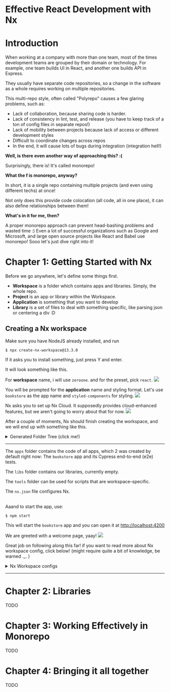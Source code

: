 # Effective React Development with Nx

# Introduction
When working at a company with more than one team, most of the times development teams are grouped by their domain or technology. 
For example, one team builds UI in React, and another one builds API in Express. 

They usually have separate code repositories, so a change in the software as a whole requires working on multiple repositories.

This multi-repo style, often called "Polyrepo" causes a few glaring problems, such as:

-  Lack of collaboration, because sharing code is harder.
-  Lack of consistency in lint, test, and release (you have to keep track of a ton of config files in separate repos!)
-  Lack of mobility between projects because lack of access or different development styles
-  Difficult to coordinate changes across repos
-  In the end, it will cause lots of bugs during integration (integration hell!)

**Well, is there even another way of approaching this? :(**

Surprisingly, there is! It's called monorepo!

**What the f is monorepo, anyway?**

In short, it is a single repo containing multiple projects (and even using different techs) at once!

Not only does this provide code colocation (all code, all in one place), it can also define relationships between them!

**What's in it for me, then?**

A proper monorepo approach can prevent head-bashing problems and wasted time :)
Even a lot of successful organizations such as Google and Microsoft, and large open source projects like React and Babel use monorepo! Sooo let's just dive right into it!

# Chapter 1: Getting Started with Nx

Before we go anywhere, let's define some things first.

- **Workspace** is a folder which contains apps and libraries. Simply, the whole repo.
- **Project** is an app or library within the Workspace.
- **Application** is something that you want to develop
- **Library** is a set of files to deal with something specific, like parsing json or centering a div :D 

## Creating a Nx workspace
Make sure you have NodeJS already installed, and run

```$ npx create-nx-workspace@13.3.0```

If it asks you to install something, just press Y and enter. 

It will look something like this.

For **workspace** name, i will use `zeroone`. and for the preset, pick `react`. 
![](images/1%20-%201.jpg)

You will be prompted for the **application** name and styling format. Let's use `bookstore` as the app name and `styled-components` for styling.
![](images/1%20-%202.jpg)

Nx asks you to set up Nx Cloud. It supposedly provides cloud-enhanced features, but we aren't going to worry about that for now.
![](images/1%20-%203.jpg)

After a couple of moments, Nx should finish creating the workspace, and we will end up with something like this.
<details>
<summary>Generated Folder Tree (click me!)</summary>

```
.
├── apps
│ ├── bookstore
│ │ ├── src
│ │ ├── jest.config.js
│ │ ├── project.json
│ │ ├── tsconfig.app.json
│ │ ├── tsconfig.json
│ │ └── tsconfig.spec.json
│ └── bookstore-e2e
│ ├── src
│ ├── cypress.json
│ ├── project.json
│ └── tsconfig.json
├── libs
├── babel.config.json
├── jest.config.js
├── jest.preset.js
├── README.md
├── nx.json
├── package-lock.json
├── package.json
├── tools
│ ├── generators
│ └── tsconfig.tools.json
├── tsconfig.base.json
└── workspace.json
```

</details>

---

The `apps` folder contains the code of all apps, which 2 was created by default right now: The `bookstore` app and its Cypress end-to-end (e2e) tests.

The `libs` folder contains our libraries, currently empty.

The `tools` folder can be used for scripts that are workspace-specific.

The `nx.json` file configures Nx.

<br>
Aaand to start the app, use:

`$ npm start`

This will start the `bookstore` app and you can open it at [http://localhost:4200](http://localhost:4200) 

We are greeted with a welcome page, yaay!
![](images/1%20-%204.jpg)

Great job on following along this far! if you want to read more about Nx workspace config, click below! (might require quite a bit of knowledge, be warned ._. )

<details>
<summary>Nx Workspace configs</summary>

TODO

</details>

---

# Chapter 2: Libraries

TODO

# Chapter 3: Working Effectively in Monorepo

TODO

# Chapter 4: Bringing it all together

TODO